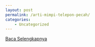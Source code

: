 ```yaml
---
layout: post
permalink: /arti-mimpi-telepon-pecah/
categories:
    - Uncategorized
---
```


[Baca Selengkapnya](/06)